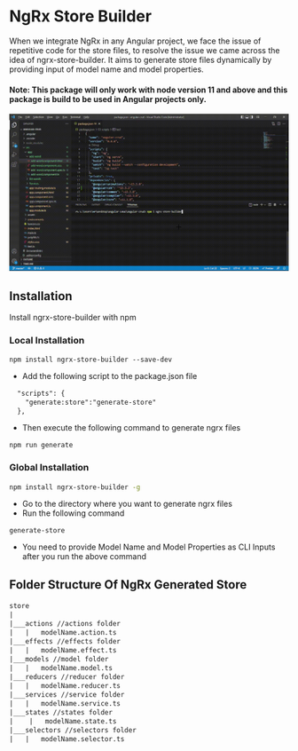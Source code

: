 
# NgRx Store Builder

When we integrate NgRx in any Angular project, we face the issue of repetitive code for the store files, to resolve the issue we came across the idea of ngrx-store-builder. It aims to generate store files dynamically by providing input of model name and model properties.

#### Note: This package will only work with node version 11 and above and this package is build to be used in Angular projects only.

![Alt text](https://github.com/dhwani1806/NgRxStore-builder/blob/HEAD/ngrx-store-builder.gif?raw=true)
##  Installation 
Install ngrx-store-builder with npm

### Local Installation
```
npm install ngrx-store-builder --save-dev
```
- Add the following script to the package.json file
```
  "scripts": {
    "generate:store":"generate-store"
  },
```
- Then execute the following command to generate ngrx files
```
npm run generate
```
### Global Installation

```bash
npm install ngrx-store-builder -g
```


- Go to the directory where you want to generate ngrx files
- Run the following command

```
generate-store
```
- You need to provide Model Name and Model Properties as CLI Inputs after you run the above command

## Folder Structure Of NgRx Generated Store
```
store
| 
|___actions //actions folder
|   |   modelName.action.ts
|___effects //effects folder
|   |   modelName.effect.ts
|___models //model folder
|   |   modelName.model.ts
|___reducers //reducer folder
|   |   modelName.reducer.ts
|___services //service folder
|   |   modelName.service.ts
|___states //states folder
|    |   modelName.state.ts
|___selectors //selectors folder
|   |   modelName.selector.ts
```